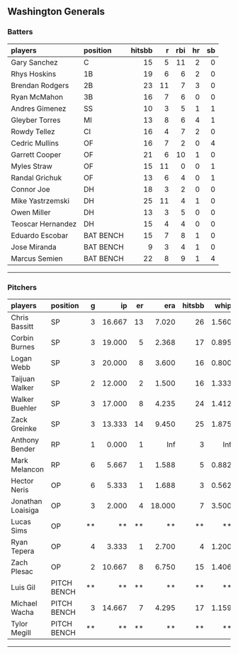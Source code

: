 ## Washington Generals

### Batters

 
|players           |position  | hitsbb|  r| rbi| hr| sb| 
|:-----------------|:---------|------:|--:|---:|--:|--:| 
|Gary Sanchez      |C         |     15|  5|  11|  2|  0| 
|Rhys Hoskins      |1B        |     19|  6|   6|  2|  0| 
|Brendan Rodgers   |2B        |     23| 11|   7|  3|  0| 
|Ryan McMahon      |3B        |     16|  7|   6|  0|  0| 
|Andres Gimenez    |SS        |     10|  3|   5|  1|  1| 
|Gleyber Torres    |MI        |     13|  8|   6|  4|  1| 
|Rowdy Tellez      |CI        |     16|  4|   7|  2|  0| 
|Cedric Mullins    |OF        |     16|  7|   2|  0|  4| 
|Garrett Cooper    |OF        |     21|  6|  10|  1|  0| 
|Myles Straw       |OF        |     15| 11|   0|  0|  1| 
|Randal Grichuk    |OF        |     13|  6|   4|  0|  1| 
|Connor Joe        |DH        |     18|  3|   2|  0|  0| 
|Mike Yastrzemski  |DH        |     25| 11|   4|  1|  0| 
|Owen Miller       |DH        |     13|  3|   5|  0|  0| 
|Teoscar Hernandez |DH        |     15|  4|   4|  0|  0| 
|Eduardo Escobar   |BAT BENCH |     15|  7|   8|  1|  0| 
|Jose Miranda      |BAT BENCH |      9|  3|   4|  1|  0| 
|Marcus Semien     |BAT BENCH |     22|  8|   9|  1|  4| 


* * *

### Pitchers

 
|players           |position    |  g|     ip| er|    era| hitsbb|  whip| so|  w| sv| 
|:-----------------|:-----------|--:|------:|--:|------:|------:|-----:|--:|--:|--:| 
|Chris Bassitt     |SP          |  3| 16.667| 13|  7.020|     26| 1.560| 14|  0|  0| 
|Corbin Burnes     |SP          |  3| 19.000|  5|  2.368|     17| 0.895| 21|  2|  0| 
|Logan Webb        |SP          |  3| 20.000|  8|  3.600|     16| 0.800| 22|  0|  0| 
|Taijuan Walker    |SP          |  2| 12.000|  2|  1.500|     16| 1.333|  7|  2|  0| 
|Walker Buehler    |SP          |  3| 17.000|  8|  4.235|     24| 1.412| 14|  2|  0| 
|Zack Greinke      |SP          |  3| 13.333| 14|  9.450|     25| 1.875| 11|  0|  0| 
|Anthony Bender    |RP          |  1|  0.000|  1|    Inf|      3|   Inf|  0|  0|  0| 
|Mark Melancon     |RP          |  6|  5.667|  1|  1.588|      5| 0.882|  6|  1|  3| 
|Hector Neris      |OP          |  6|  5.333|  1|  1.688|      3| 0.562|  8|  0|  0| 
|Jonathan Loaisiga |OP          |  3|  2.000|  4| 18.000|      7| 3.500|  5|  0|  0| 
|Lucas Sims        |OP          | **|     **| **|     **|     **|    **| **| **| **| 
|Ryan Tepera       |OP          |  4|  3.333|  1|  2.700|      4| 1.200|  3|  0|  0| 
|Zach Plesac       |OP          |  2| 10.667|  8|  6.750|     15| 1.406| 10|  0|  0| 
|Luis Gil          |PITCH BENCH | **|     **| **|     **|     **|    **| **| **| **| 
|Michael Wacha     |PITCH BENCH |  3| 14.667|  7|  4.295|     17| 1.159|  8|  0|  0| 
|Tylor Megill      |PITCH BENCH | **|     **| **|     **|     **|    **| **| **| **| 


* * *


